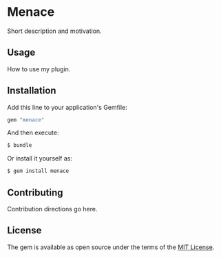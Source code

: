 # Menace
Short description and motivation.

## Usage
How to use my plugin.

## Installation
Add this line to your application's Gemfile:

```ruby
gem "menace"
```

And then execute:
```bash
$ bundle
```

Or install it yourself as:
```bash
$ gem install menace
```

## Contributing
Contribution directions go here.

## License
The gem is available as open source under the terms of the [MIT License](https://opensource.org/licenses/MIT).
